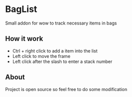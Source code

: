 # BagList

Small addon for wow to track necessary items in bags

## How it work

- Ctrl + right click to add a item into the list
- Left click to move the frame
- Left click after the slash to enter a stack number

## About

Project is open source so feel free to do some modification